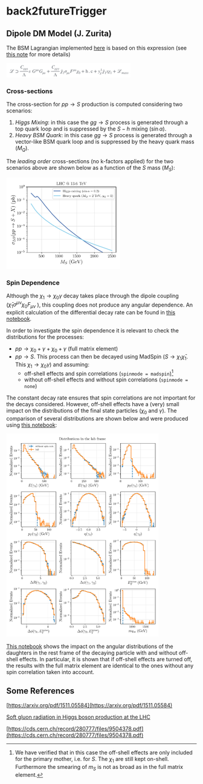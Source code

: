 # back2futureTrigger


## Dipole DM Model (J. Zurita)

The BSM Lagrangian implemented [here](./models/DipoleDM/DipoleDM.fr) is based on this expression (see [this note](./model_building_BTTF.pdf) for more details)


<p float="left">
    <img src="dipoleDM_lag.png" alt="Dipole DM lagrangian" width=65% height=45% />
</p>


### Cross-sections

The cross-section for $p p \to S$ production is computed considering two scenarios:

 1. *Higgs Mixing*: in this case the $g g \to S$ process is generated through a top quark loop and is suppressed by the $S-h$ mixing ($\sin \alpha$).
 2. *Heavy BSM Quark*: in this case $g g \to S$ process is generated through a vector-like BSM quark loop and is suppressed by the heavy quark mass ($M_Q$).

 The *leading order* cross-sections (no k-factors applied) for the two scenarios above are shown below as a function of the $S$ mass ($M_S$):

 <p float="left">
    <img src="xsecs_mS.png" alt="Dipole DM lagrangian" width=60%/>
</p>

### Spin Dependence

Although the $\chi_1 \to \chi_0 \gamma$ decay takes place through the dipole coupling ($\bar\chi_1 \sigma^{\mu\nu} \chi_{0} F_{\mu\nu}$ ),
this coupling does not produce any angular dependence. An explicit calculation of the differential decay rate can be found in [this notebook](./chi1Decay_FeynCalc.nb).

In order to investigate the spin dependence it is relevant to check the distributions for the processes:

 * $p p \to \chi_0 + \gamma + \chi_0 +  \gamma$ (full matrix element)
 * $p p \to S$. This process can then be decayed using MadSpin ($S \to \chi_1 \bar\chi_1$. This  $\chi_1 \to \chi_0 \gamma$) and assuming:
   * off-shell effects and spin correlations (``spinmode = madspin``)[^1]
   * without off-shell effects and without spin correlations (``spinmode = none``)

The constant decay rate ensures that spin correlations are not important for the decays considered.
However, off-shell effects have a (very) small impact on the distributions of the final state particles ($\chi_0$ and $\gamma$).
The comparison of several distributions are shown below and were produced using [this notebook](./spin_dists.ipynb):




<p float="left">
    <img src="./spin_dists_log.png" alt="Comparison of distributions" width=80% height=80% />
</p>

[This notebook](./spin_tests.ipynb) shows the impact on the angular distributions of the daughters in the rest frame of the decaying particle 
with and without off-shell effects. In particular, it is shown that if off-shell effects are turned off, the results with the full matrix element are
identical to the ones without any spin correlation taken into account.

## Some References

[https://arxiv.org/pdf/1511.05584](https://arxiv.org/pdf/1511.05584)

[Soft gluon radiation in Higgs boson production at the LHC](https://cds.cern.ch/record/314471/files/9611272.pdf)

[https://cds.cern.ch/record/280777/files/9504378.pdf](https://cds.cern.ch/record/280777/files/9504378.pdf)


[^1]: We have verified that in this case the off-shell effects are only included for the primary mother, i.e. for $S$. The $\chi_1$ are still kept on-shell. Furthermore the smearing of $m_S$ is not as broad as in the full matrix element.
